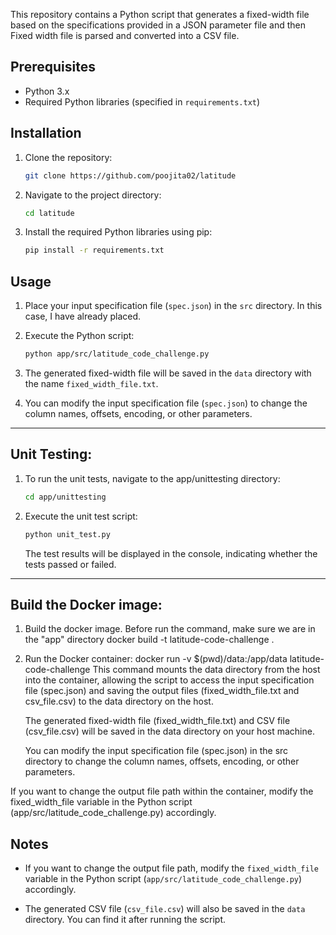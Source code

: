 
This repository contains a Python script that generates a fixed-width file based on the specifications provided in a JSON parameter file
and then Fixed width file is parsed and converted into a CSV file.

## Prerequisites

- Python 3.x
- Required Python libraries (specified in `requirements.txt`)

## Installation

1. Clone the repository:

   ```bash
   git clone https://github.com/poojita02/latitude
   ```

2. Navigate to the project directory:

   ```bash
   cd latitude
   ```

3. Install the required Python libraries using pip:

   ```bash
   pip install -r requirements.txt
   ```

## Usage

1. Place your input specification file (`spec.json`) in the `src` directory. In this case, I have already placed.

2. Execute the Python script:

   ```bash
   python app/src/latitude_code_challenge.py
   ```

3. The generated fixed-width file will be saved in the `data` directory with the name `fixed_width_file.txt`.

4. You can modify the input specification file (`spec.json`) to change the column names, offsets, encoding, or other parameters.
-------------------------------------------------------------------------------------------------------------------------
## Unit Testing:
1. To run the unit tests, navigate to the app/unittesting directory:
   ```bash
   cd app/unittesting
   ```
2. Execute the unit test script:
     ```bash
     python unit_test.py
     ```
   The test results will be displayed in the console, indicating whether the tests passed or failed.
-------------------------------------------------------------------------------------------------------------------------
## Build the Docker image:

1. Build the docker image. Before run the command, make sure we are in the "app" directory
   docker build -t latitude-code-challenge .
   
2. Run the Docker container:
   docker run -v $(pwd)/data:/app/data latitude-code-challenge
   This command mounts the data directory from the host into the container, allowing the script to access the input specification file (spec.json) and saving the output files (fixed_width_file.txt and csv_file.csv) to the data directory on the host.

   The generated fixed-width file (fixed_width_file.txt) and CSV file (csv_file.csv) will be saved in the data directory on your host machine.

   You can modify the input specification file (spec.json) in the src directory to change the column names, offsets, encoding, or other parameters.

If you want to change the output file path within the container, modify the fixed_width_file variable in the Python script (app/src/latitude_code_challenge.py) accordingly.

## Notes

- If you want to change the output file path, modify the `fixed_width_file` variable in the Python script (`app/src/latitude_code_challenge.py`) accordingly.

- The generated CSV file (`csv_file.csv`) will also be saved in the `data` directory. You can find it after running the script.


